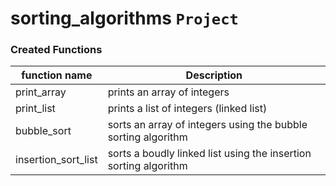 # sorting_algorithms ``Project``
### Created Functions

function name | Description
--------------|------------
print_array | prints an array of integers
print_list | prints a list of integers (linked list)
bubble_sort | sorts an array of integers using the bubble sorting algorithm
insertion_sort_list | sorts a boudly linked list using the insertion sorting algorithm

